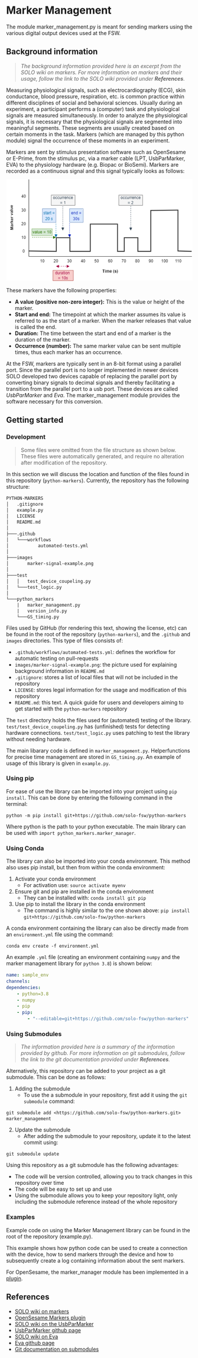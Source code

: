 # Marker Management # 
The module marker_management.py is meant for sending markers using the various digital output devices used at the FSW.

## Background information ##
> *The background information provided here is an excerpt from the SOLO wiki on markers. For more information on markers and their usage, follow the link to the SOLO wiki provided under __References__.*
 
Measuring physiological signals, such as electrocardiography (ECG), skin conductance, blood pressure, respiration, etc. is common practice within different disciplines of social and behavioral sciences. 
Usually during an experiment, a participant performs a (computer) task and physiological signals are measured simultaneously.
In order to analyze the physiological signals, it is necessary that the physiological signals are segmented into meaningful segments. These segments are usually created based on certain moments in the task.
Markers (which are managed by this python module) signal the occurrence of these moments in an experiment.

Markers are sent by stimulus presentation software such as OpenSesame or E-Prime, from the stimulus pc, via a marker cable (LPT, UsbParMarker, EVA) to the physiology hardware (e.g. Biopac or BioSemi). Markers are recorded as a continuous signal and this signal typically looks as follows:

![Example of a marker signal over time](/images/marker-signal-example.png)

These markers have the following properties:
- **A value (positive non-zero integer):** This is the value or height of the marker.
- **Start and end:** The timepoint at which the marker assumes its value is referred to as the start of a marker. When the marker releases that value is called the end.
- **Duration:** The time between the start and end of a marker is the duration of the marker.
- **Occurrence (number):** The same marker value can be sent multiple times, thus each marker has an occurrence.

At the FSW, markers are typically sent in an 8-bit format using a parallel port. Since the parallel port is no longer implemented in newer devices SOLO developed two devices capable of replacing the parallel port by converting binary signals to decimal signals and thereby facilitating a transition from the parallel port to a usb port. These devices are called _UsbParMarker_ and _Eva_. The marker_management module provides the software necessary for this conversion.

## Getting started ##

### Development ###
> Some files were omitted from the file structure as shown below. These files were automatically generated, and require no alteration after modification of the repository.

In this section we will discuss the location and function of the files found in this repository (`python-markers`). Currently, the repository has the following structure:

```
PYTHON-MARKERS
│   .gitignore
│   example.py
│   LICENSE
│   README.md
│
├───.github
│   └───workflows
│           automated-tests.yml
│
├───images
│       marker-signal-example.png
│
├───test
│   │   test_device_coupeling.py
│   └───test_logic.py
│
└───python_markers
    |   marker_management.py
    |   version_info.py
    └───GS_timing.py 

```

Files used by GitHub (for rendering this text, showing the license, etc) can be found in the root of the repository (`python-markers`), and the `.github` and `images` directories. This type of files consists of:
- `.github/workflows/automated-tests.yml`: defines the workflow for automatic testing on pull-requests
- `images/marker-signal-example.png`: the picture used for explaining background information in `README.md`
- `.gitignore`: stores a list of local files that will not be included in the repository
- `LICENSE`: stores legal information for the usage and modification of this repository
- `README.md`: this text. A quick guide for users and developers aiming to get started with the `python-markers` repository

The `test` directory holds the files used for (automated) testing of the library. `test/test_device_coupeling.py` has (unfinished) tests for detecting hardware connections. `test/test_logic.py` uses patching to test the library without needing hardware.

The main libarary code is defined in `marker_management.py`. Helperfunctions for precise time management are stored in `GS_timing.py`. An example of usage of this library is given in `example.py`.

### Using pip ###

For ease of use the library can be imported into your project using `pip install`. This can be done by entering the following command in the terminal:

```
python -m pip install git+https://github.com/solo-fsw/python-markers
```

Where python is the path to your python executable. The main library can be used with `import python_markers.marker_manager`.

### Using Conda ###

The library can also be imported into your conda environment. This method also uses pip install, but then from within the conda environment:

1. Activate your conda environment
    - For activation use: `source activate myenv`
2. Ensure git and pip are installed in the conda environment
    - They can be installed with: `conda install git pip`
3. Use pip to install the library in the conda environment
    - The command is highly similar to the one shown above: `pip install git+https://github.com/solo-fsw/python-markers`

A conda environment containing the library can also be directly made from an `environment.yml` file using the command:

```
conda env create -f environment.yml
```

An example `.yml` file (creating an environment containing `numpy` and the marker management library for `python 3.8`) is shown below:

```yml
name: sample_env
channels:
dependencies:
    - python=3.8
    - numpy
    - pip
    - pip:
        - "--editable=git+https://github.com/solo-fsw/python-markers"
```

### Using Submodules ###
> *The information provided here is a summary of the information provided by github. For more information on git submodules, follow the link to the git documentation provided under __References__.*

Alternatively, this repository can be added to your project as a git submodule. This can be done as follows:
1. Adding the submodule
    - To use the a submodule in your repository, first add it using the `git submodule` command:
```
git submodule add <https://github.com/solo-fsw/python-markers.git> marker_management
``` 
2. Update the submodule
    - After adding the submodule to your repository, update it to the latest commit using:
```
git submodule update
```

Using this repository as a git submodule has the following advantages:
- The code will be version controlled, allowing you to track changes in this repository over time
- The code will be easy to set up and use
- Using the submodule allows you to keep your repository light, only including the submodule reference instead of the whole repository

### Examples ###

Example code on using the Marker Management library can be found in the root of the repository (example.py).

This example shows how python code can be used to create a connection with the device, how to send markers through the device and how to subsequently create a log containing information about the sent markers.

For OpenSesame, the marker_manager module has been implemented in a [plugin](https://github.com/solo-fsw/opensesame_plugin_markers).


## References ##

- [SOLO wiki on markers](https://researchwiki.solo.universiteitleiden.nl/xwiki/wiki/researchwiki.solo.universiteitleiden.nl/view/Hardware/Markers%20and%20Events/)
- [OpenSesame Markers plugin](https://github.com/solo-fsw/opensesame_plugin_markers)
- [SOLO wiki on the UsbParMarker](https://researchwiki.solo.universiteitleiden.nl/xwiki/wiki/researchwiki.solo.universiteitleiden.nl/view/Hardware/Markers%20and%20Events/UsbParMarker/)
- [UsbParMarker github page](https://github.com/solo-fsw/UsbParMarker)
- [SOLO wiki on Eva](https://researchwiki.solo.universiteitleiden.nl/xwiki/wiki/researchwiki.solo.universiteitleiden.nl/view/Hardware/Markers%20and%20Events/EVA/)
- [Eva github page](https://github.com/solo-fsw/Eva)
- [Git documentation on submodules](https://git-scm.com/book/en/v2/Git-Tools-Submodules)